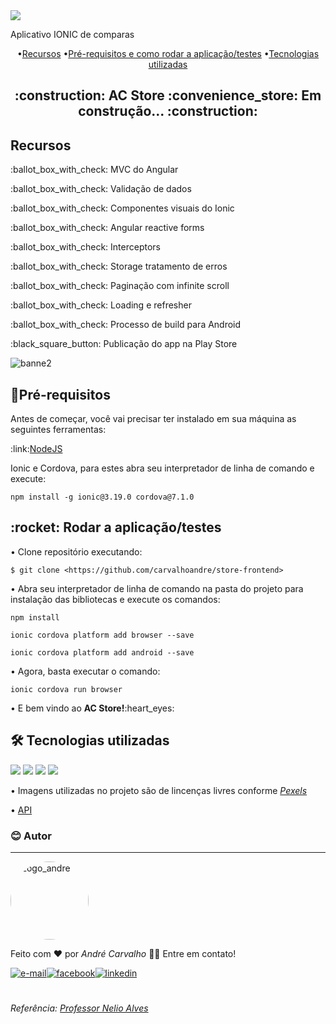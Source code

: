 <img src="https://carvalhoandre.s3-sa-east-1.amazonaws.com/github/banner.png" align="center">
<p>Aplicativo IONIC de comparas</p>

<p align="center">
 •<a href="#recursos">Recursos</a>
 •<a href="#requisitos">Pré-requisitos e como rodar a aplicação/testes</a>
 •<a href="#tecnologias">Tecnologias utilizadas</a> 
</p>

<h2 align="center"> :construction:  AC Store :convenience_store:	 Em construção...  :construction:</h2>

<a name="recursos">
  <h2>Recursos</h2>
      <p>:ballot_box_with_check: MVC do Angular</p>
      <p>:ballot_box_with_check: Validação de dados</p>
      <p>:ballot_box_with_check: Componentes visuais do Ionic</p> 
      <p>:ballot_box_with_check: Angular reactive forms </p> 
      <p>:ballot_box_with_check: Interceptors</p>
      <p>:ballot_box_with_check: Storage tratamento de erros</p>
      <p>:ballot_box_with_check: Paginação com infinite scroll</p> 
      <p>:ballot_box_with_check: Loading e refresher</p>
      <p>:ballot_box_with_check: Processo de build para Android </p> 
      <p>:black_square_button: Publicação do app na Play Store</p>
</a>

<img src="https://carvalhoandre.s3-sa-east-1.amazonaws.com/github/banner4.png" alt="banne2">

<a name="requisitos">
  <h2>🎲Pré-requisitos</h2>
  <p>Antes de começar, você vai precisar ter instalado em sua máquina as seguintes ferramentas:</p>
  <p>:link:<a href="https://nodejs.org/en/" target="_blank" rel="external">NodeJS</a></p> 
  <p>Ionic e Cordova, para estes abra seu interpretador de linha de comando e execute:</p>
</a>
  
```
npm install -g ionic@3.19.0 cordova@7.1.0
```
  
<a>  
  <h2>:rocket: Rodar a aplicação/testes</h2>
  <p>• Clone repositório executando:</p>
</a>



```
$ git clone <https://github.com/carvalhoandre/store-frontend>
```


<p>• Abra seu interpretador de linha de comando na pasta do projeto para instalação das bibliotecas e execute os comandos: </p>

```
npm install
```

```
ionic cordova platform add browser --save
```

```
ionic cordova platform add android --save
```

<p>• Agora, basta executar o comando:</p>

```
ionic cordova run browser
```

<p>• E bem vindo ao <strong>AC Store!</strong>:heart_eyes:</p>

<a name="tecnologias" align="left">
  <h2>🛠 Tecnologias utilizadas</h2>
  <img src="https://img.shields.io/badge/Node.js-43853D?style=for-the-badge&logo=node.js&logoColor=white">
  <img src="https://img.shields.io/badge/HTML5-E34F26?style=for-the-badge&logo=html5&logoColor=white">
  <img src="https://img.shields.io/badge/Sass-CC6699?style=for-the-badge&logo=sass&logoColor=white">
  <img src="https://img.shields.io/badge/AngularJS-E23237?style=for-the-badge&logo=angularjs&logoColor=white">
  <p>• Imagens utilizadas no projeto são de lincenças livres conforme <a href="https://github.com/carvalhoandre/store-frontend" target="_blank" rel="external"><em>Pexels</em></a></p>
  <p>• <a href="https://github.com/carvalhoandre/store-backend" target="_blank" rel="external">API</a></p>
</a> 

### :blush: Autor
---
<img 
    src="https://carvalhoandre.s3-sa-east-1.amazonaws.com/github/perfil.png"
    style="border-radius: 50%" 
    min-width="125"
    max-width="125"
    width="125"
    alt="Logo_andre">
<br />
  
Feito com ❤️ por *André Carvalho* 👋🏽 Entre em contato!

<a href="mailto:andre_carvalho0@live.com?Subject=Olá André" target="_blank" rel="external"><img src="https://img.shields.io/badge/Microsoft_Outlook-0078D4?style=for-the-badge&logo=microsoft-outlook&logoColor=white" alt="e-mail"></a><a href="https://www.facebook.com/AndreCarvalho0" target="_blank" rel="external"><img src="https://img.shields.io/badge/facebook-%231877F2.svg?&style=for-the-badge&logo=facebook&logoColor=white" alt="facebook"></a><a href="https://www.linkedin.com/in/andr%C3%A9-leite-carvalho-b77721146/" target="_blank" rel="external"><img src="https://img.shields.io/badge/linkedin-%230077B5.svg?&style=for-the-badge&logo=linkedin&logoColor=white" alt="linkedin"></a>


#
_Referência: [Professor Nelio Alves](https://www.udemy.com/user/nelio-alves/)_
